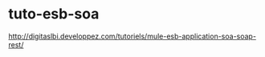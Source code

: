 tuto-esb-soa
============

http://digitaslbi.developpez.com/tutoriels/mule-esb-application-soa-soap-rest/
